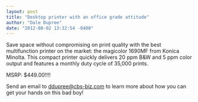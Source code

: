 ```yaml
---
layout: post
title: "Desktop printer with an office grade attitude"
author: "Dale Dupree"
date: "2012-08-02 13:32:54 -0400"
---
```


Save space without compromising on print quality with the best multifunction printer on the market: the magicolor 1690MF from Konica Minolta. This compact printer quickly delivers 20 ppm B&W and 5 ppm color output and features a monthly duty cycle of 35,000 prints.

MSRP: $449.00!!!!

Send an email to [ddupree@cbs-biz.com](mailto:ddupree@cbs-biz.com) to learn more about how you can get your hands on this bad boy!
